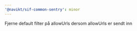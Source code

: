 ```yaml
---
'@navikt/sif-common-sentry': minor
---
```


Fjerne default filter på allowUrls dersom allowUrls er sendt inn
